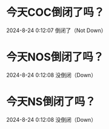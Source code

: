 # 今天COC倒闭了吗？

2024-8-24 0:12:07 倒闭了（Not Down）

# 今天NOS倒闭了吗？

2024-8-24 0:12:08 没倒闭（Down）

# 今天NS倒闭了吗？

2024-8-24 0:12:08 没倒闭（Down）

